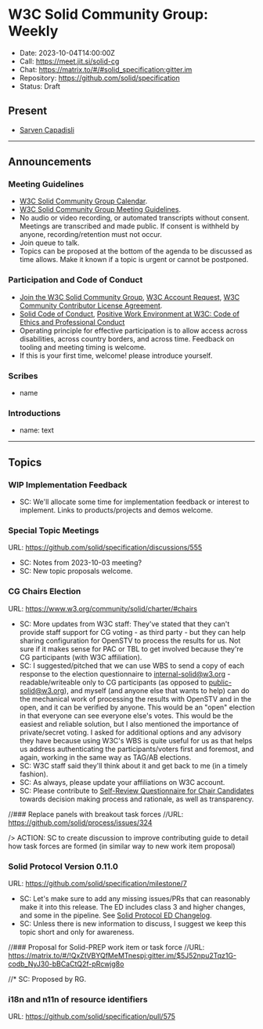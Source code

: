 # W3C Solid Community Group: Weekly

* Date: 2023-10-04T14:00:00Z
* Call: https://meet.jit.si/solid-cg
* Chat: https://matrix.to/#/#solid_specification:gitter.im
* Repository: https://github.com/solid/specification
* Status: Draft

## Present
* [Sarven Capadisli](https://csarven.ca/#i)

---

## Announcements

### Meeting Guidelines
* [W3C Solid Community Group Calendar](https://www.w3.org/groups/cg/solid/calendar).
* [W3C Solid Community Group Meeting Guidelines](https://github.com/solid/specification/blob/main/meetings/README.md).
* No audio or video recording, or automated transcripts without consent. Meetings are transcribed and made public. If consent is withheld by anyone, recording/retention must not occur.
* Join queue to talk.
* Topics can be proposed at the bottom of the agenda to be discussed as time allows. Make it known if a topic is urgent or cannot be postponed.

### Participation and Code of Conduct
* [Join the W3C Solid Community Group](https://www.w3.org/community/solid/join), [W3C Account Request](http://www.w3.org/accounts/request), [W3C Community Contributor License Agreement](https://www.w3.org/community/about/agreements/cla/).
* [Solid Code of Conduct](https://github.com/solid/process/blob/main/code-of-conduct.md), [Positive Work Environment at W3C: Code of Ethics and Professional Conduct](https://www.w3.org/Consortium/cepc/)
* Operating principle for effective participation is to allow access across disabilities, across country borders, and across time. Feedback on tooling and meeting timing is welcome.
* If this is your first time, welcome! please introduce yourself.


### Scribes
* name

### Introductions
* name: text


---


## Topics


### WIP Implementation Feedback
* SC: We'll allocate some time for implementation feedback or interest to implement. Links to products/projects and demos welcome.


### Special Topic Meetings
URL: https://github.com/solid/specification/discussions/555

* SC: Notes from 2023-10-03 meeting?
* SC: New topic proposals welcome.


### CG Chairs Election
URL: https://www.w3.org/community/solid/charter/#chairs

* SC: More updates from W3C staff: They've stated that they can't provide staff support for CG voting - as third party - but they can help sharing configuration for OpenSTV to process the results for us. Not sure if it makes sense for PAC or TBL to get involved because they're CG participants (with W3C affiliation).
* SC: I suggested/pitched that we can use WBS to send a copy of each response to the election questionnaire to internal-solid@w3.org - readable/writeable only to CG participants (as opposed to public-solid@w3.org), and myself (and anyone else that wants to help) can do the mechanical work of processing the results with OpenSTV and in the open, and it can be verified by anyone. This would be an "open" election in that everyone can see everyone else's votes. This would be the easiest and reliable solution, but I also mentioned the importance of private/secret voting. I asked for additional options and any advisory they have because using W3C's WBS is quite useful for us as that helps us address authenticating the participants/voters first and foremost, and again, working in the same way as TAG/AB elections.
* SC: W3C staff said they'll think about it and get back to me (in a timely fashion).
* SC: As always, please update your affiliations on W3C account.
* SC: Please contribute to [Self-Review Questionnaire for Chair Candidates](https://github.com/solid/specification/discussions/568) towards decision making process and rationale, as well as transparency.


//### Replace panels with breakout task forces
//URL: https://github.com/solid/process/issues/324

/> ACTION: SC to create discussion to improve contributing guide to detail how task forces are formed (in similar way to new work item proposal)


### Solid Protocol Version 0.11.0
URL: https://github.com/solid/specification/milestone/7

* SC: Let's make sure to add any missing issues/PRs that can reasonably make it into this release. The ED includes class 3 and higher changes, and some in the pipeline. See [Solid Protocol ED Changelog](https://solidproject.org/ED/protocol#changelog).
* SC: Unless there is new information to discuss, I suggest we keep this topic short and only for awareness.


//### Proposal for Solid-PREP work item or task force
//URL: https://matrix.to/#/!QxZtVBYQfMeMTnespj:gitter.im/$5J52npu2Tqz1G-codb_NyJ30-bBCaCtQ2f-pRcwjg8o

//* SC: Proposed by RG.


### i18n and n11n of resource identifiers
URL: https://github.com/solid/specification/pull/575
